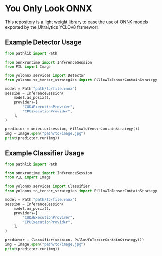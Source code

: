 # You Only Look ONNX
This repository is a light weight library to ease the use of ONNX models exported by the Ultralytics YOLOv8 framework.

## Example Detector Usage
```python
from pathlib import Path

from onnxruntime import InferenceSession
from PIL import Image

from yolonnx.services import Detector
from yolonnx.to_tensor_strategies import PillowToTensorContainStrategy

model = Path("path/to/file.onnx")
session = InferenceSession(
    model.as_posix(),
    providers=[
        "CUDAExecutionProvider",
        "CPUExecutionProvider",
    ],
)

predictor = Detector(session, PillowToTensorContainStrategy())
img = Image.open("path/to/image.jpg")
print(predictor.run(img))
```

## Example Classifier Usage
```python
from pathlib import Path

from onnxruntime import InferenceSession
from PIL import Image

from yolonnx.services import Classifier
from yolonnx.to_tensor_strategies import PillowToTensorContainStrategy

model = Path("path/to/file.onnx")
session = InferenceSession(
    model.as_posix(),
    providers=[
        "CUDAExecutionProvider",
        "CPUExecutionProvider",
    ],
)

predictor = Classifier(session, PillowToTensorContainStrategy())
img = Image.open("path/to/image.jpg")
print(predictor.run(img))

```